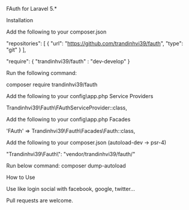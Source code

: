 FAuth for Laravel 5.*

Installation

Add the following to your composer.json

"repositories": [
{
    "url": "https://github.com/trandinhvi39/fauth",
    "type": "git"
    }
],

"require": {
	"trandinhvi39/fauth" : "dev-develop"
}

Run the following command:

composer require trandinhvi39/fauth

Add the following to your config\app.php Service Providers

Trandinhvi39\Fauth\FAuthServiceProvider::class,

Add the following to your config\app.php Facades

'FAuth' => Trandinhvi39\Fauth\Facades\Fauth::class,

Add the following to your composer.json (autoload-dev -> psr-4)

"Trandinhvi39\\Fauth\\": "vendor/trandinhvi39/fauth/"

Run below command:
composer dump-autoload

How to Use

Use like login social with facebook, google, twitter...

Pull requests are welcome.